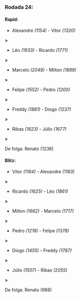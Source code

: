 ### Rodada 24:

#### Rapid:

* Alexandre *(1154)*     -     Vitor *(1320)*

 **>** 
* Léo *(1933)*     -     Ricardo *(1771)*

 **>** 
* Marcelo *(2049)*     -     Milton *(1889)*

 **>** 
* Felipe *(1552)*     -     Pedro *(1200)*

 **>** 
* Freddy *(1881)*     -     Diogo *(1237)*

 **>** 
* Ribas *(1623)*     -     Júlio *(1677)*

 **>** 

De folga: Renato (1236)

#### Blitz:

* Vitor *(1164)*     -     Alexandre *(1183)*

 **>** 
* Ricardo *(1625)*     -     Léo *(1861)*

 **>** 
* Milton *(1662)*     -     Marcelo *(1717)*

 **>** 
* Pedro *(1219)*     -     Felipe *(1378)*

 **>** 
* Diogo *(1455)*     -     Freddy *(1787)*

 **>** 
* Júlio *(1507)*     -     Ribas *(2055)*

 **>** 

De folga: Renato (988)

